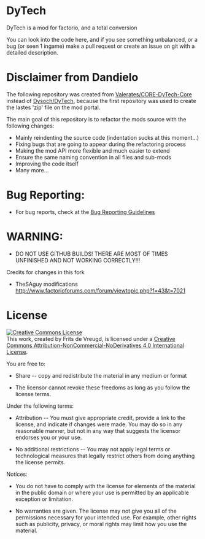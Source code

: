 DyTech
======

DyTech is a mod for factorio, and a total conversion

You can look into the code here, and if you see something unbalanced, or a bug (or seen 1 ingame) make a pull request or create an issue on git with a detailed description.



Disclaimer from Dandielo
=
The following repository was created from [Valerates/CORE-DyTech-Core](https://github.com/Valerate/CORE-DyTech-Core) instead of [Dysoch/DyTech](https://github.com/Dysoch/DyTech), because the first repository was used to create the lastes 'zip' file on the mod portal. 

The main goal of this repository is to refactor the mods source with the following changes:
- Mainly reindenting the source code (indentation sucks at this moment...)
- Fixing bugs that are going to appear during the refactoring process
- Making the mod API more flexible and much easier to extend 
- Ensure the same naming convention in all files and sub-mods
- Improving the code itself 
- Many more...



Bug Reporting:
=
- For bug reports, check at the [Bug Reporting Guidelines](https://github.com/Dandielo/CORE-DyTech-Core/wiki/Bug-Reporting-Guidelines!)



WARNING:
=
- DO NOT USE GITHUB BUILDS! THERE ARE MOST OF TIMES UNFINISHED AND NOT WORKING CORRECTLY!!!



Credits for changes in this fork
- TheSAguy modifications http://www.factorioforums.com/forum/viewtopic.php?f=43&t=7021



License
======
<a rel="license" href="http://creativecommons.org/licenses/by-nc-nd/4.0/"><img alt="Creative Commons License" style="border-width:0" src="https://i.creativecommons.org/l/by-nc-nd/4.0/88x31.png" /></a><br />This work, created by Frits de Vreugd, is licensed under a <a rel="license" href="http://creativecommons.org/licenses/by-nc-nd/4.0/">Creative Commons Attribution-NonCommercial-NoDerivatives 4.0 International License</a>.

You are free to:

   * Share -- copy and redistribute the material in any medium or format

   * The licensor cannot revoke these freedoms as long as you follow the
     license terms.

Under the following terms:

   * Attribution -- You must give appropriate credit, provide a link to the
     license, and indicate if changes were made. You may do so in any
     reasonable manner, but not in any way that suggests the licensor
     endorses you or your use.

   * No additional restrictions -- You may not apply legal terms or
     technological measures that legally restrict others from doing
     anything the license permits.

Notices:

   * You do not have to comply with the license for elements of the
     material in the public domain or where your use is permitted by an
     applicable exception or limitation.

   * No warranties are given. The license may not give you all of the
     permissions necessary for your intended use. For example, other rights
     such as publicity, privacy, or moral rights may limit how you use the
     material.
